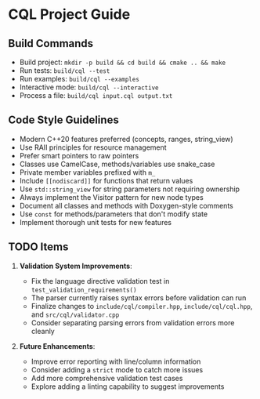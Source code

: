 # CQL Project Guide

## Build Commands
- Build project: `mkdir -p build && cd build && cmake .. && make`
- Run tests: `build/cql --test`
- Run examples: `build/cql --examples`
- Interactive mode: `build/cql --interactive`
- Process a file: `build/cql input.cql output.txt`

## Code Style Guidelines
- Modern C++20 features preferred (concepts, ranges, string_view)
- Use RAII principles for resource management
- Prefer smart pointers to raw pointers
- Classes use CamelCase, methods/variables use snake_case
- Private member variables prefixed with `m_`
- Include `[[nodiscard]]` for functions that return values
- Use `std::string_view` for string parameters not requiring ownership
- Always implement the Visitor pattern for new node types
- Document all classes and methods with Doxygen-style comments
- Use `const` for methods/parameters that don't modify state
- Implement thorough unit tests for new features

## TODO Items
1. **Validation System Improvements**:
   - Fix the language directive validation test in `test_validation_requirements()`
   - The parser currently raises syntax errors before validation can run
   - Finalize changes to `include/cql/compiler.hpp`, `include/cql/cql.hpp`, and `src/cql/validator.cpp`
   - Consider separating parsing errors from validation errors more cleanly

2. **Future Enhancements**:
   - Improve error reporting with line/column information
   - Consider adding a `strict` mode to catch more issues
   - Add more comprehensive validation test cases
   - Explore adding a linting capability to suggest improvements

